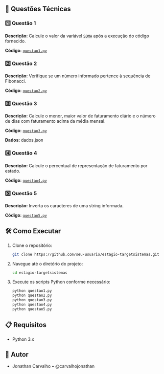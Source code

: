 
## 📝 Questões Técnicas

### 1️⃣ Questão 1

**Descrição:** Calcule o valor da variável [`SOMA`](command:_github.copilot.openSymbolFromReferences?%5B%22%22%2C%5B%7B%22uri%22%3A%7B%22scheme%22%3A%22file%22%2C%22authority%22%3A%22%22%2C%22path%22%3A%22%2Fd%3A%2FUsers%2Fjonat%2FDocuments%2FGitHub%2Festagio-targetsistemas%2Fquestao1.py%22%2C%22query%22%3A%22%22%2C%22fragment%22%3A%22%22%7D%2C%22pos%22%3A%7B%22line%22%3A11%2C%22character%22%3A0%7D%7D%5D%2C%223c0e0509-f94b-4ff3-9ebe-e8da4fb7b935%22%5D "Go to definition") após a execução do código fornecido.

**Código:** [`questao1.py`](command:_github.copilot.openRelativePath?%5B%7B%22scheme%22%3A%22file%22%2C%22authority%22%3A%22%22%2C%22path%22%3A%22%2FD%3A%2FUsers%2Fjonat%2FDocuments%2FGitHub%2Festagio-targetsistemas%2Fquestao1.py%22%2C%22query%22%3A%22%22%2C%22fragment%22%3A%22%22%7D%2C%223c0e0509-f94b-4ff3-9ebe-e8da4fb7b935%22%5D "d:\Users\jonat\Documents\GitHub\estagio-targetsistemas\questao1.py")

### 2️⃣ Questão 2

**Descrição:** Verifique se um número informado pertence à sequência de Fibonacci.

**Código:** [`questao2.py`](command:_github.copilot.openRelativePath?%5B%7B%22scheme%22%3A%22file%22%2C%22authority%22%3A%22%22%2C%22path%22%3A%22%2FD%3A%2FUsers%2Fjonat%2FDocuments%2FGitHub%2Festagio-targetsistemas%2Fquestao2.py%22%2C%22query%22%3A%22%22%2C%22fragment%22%3A%22%22%7D%2C%223c0e0509-f94b-4ff3-9ebe-e8da4fb7b935%22%5D "d:\Users\jonat\Documents\GitHub\estagio-targetsistemas\questao2.py")

### 3️⃣ Questão 3

**Descrição:** Calcule o menor, maior valor de faturamento diário e o número de dias com faturamento acima da média mensal.

**Código:** [`questao3.py`](command:_github.copilot.openRelativePath?%5B%7B%22scheme%22%3A%22file%22%2C%22authority%22%3A%22%22%2C%22path%22%3A%22%2FD%3A%2FUsers%2Fjonat%2FDocuments%2FGitHub%2Festagio-targetsistemas%2Fquestao3.py%22%2C%22query%22%3A%22%22%2C%22fragment%22%3A%22%22%7D%2C%223c0e0509-f94b-4ff3-9ebe-e8da4fb7b935%22%5D "d:\Users\jonat\Documents\GitHub\estagio-targetsistemas\questao3.py")

**Dados:** dados.json

### 4️⃣ Questão 4

**Descrição:** Calcule o percentual de representação de faturamento por estado.

**Código:** [`questao4.py`](command:_github.copilot.openRelativePath?%5B%7B%22scheme%22%3A%22file%22%2C%22authority%22%3A%22%22%2C%22path%22%3A%22%2FD%3A%2FUsers%2Fjonat%2FDocuments%2FGitHub%2Festagio-targetsistemas%2Fquestao4.py%22%2C%22query%22%3A%22%22%2C%22fragment%22%3A%22%22%7D%2C%223c0e0509-f94b-4ff3-9ebe-e8da4fb7b935%22%5D "d:\Users\jonat\Documents\GitHub\estagio-targetsistemas\questao4.py")

### 5️⃣ Questão 5

**Descrição:** Inverta os caracteres de uma string informada.

**Código:** [`questao5.py`](command:_github.copilot.openRelativePath?%5B%7B%22scheme%22%3A%22file%22%2C%22authority%22%3A%22%22%2C%22path%22%3A%22%2FD%3A%2FUsers%2Fjonat%2FDocuments%2FGitHub%2Festagio-targetsistemas%2Fquestao5.py%22%2C%22query%22%3A%22%22%2C%22fragment%22%3A%22%22%7D%2C%223c0e0509-f94b-4ff3-9ebe-e8da4fb7b935%22%5D "d:\Users\jonat\Documents\GitHub\estagio-targetsistemas\questao5.py")

## 🛠️ Como Executar

1. Clone o repositório:
    ```sh
    git clone https://github.com/seu-usuario/estagio-targetsistemas.git
    ```
2. Navegue até o diretório do projeto:
    ```sh
    cd estagio-targetsistemas
    ```
3. Execute os scripts Python conforme necessário:
    ```sh
    python questao1.py
    python questao2.py
    python questao3.py
    python questao4.py
    python questao5.py
    ```

## 📋 Requisitos

- Python 3.x

## 📄 Autor

- Jonathan Carvalho • @carvalhojonathan